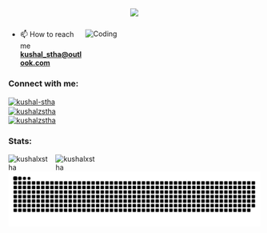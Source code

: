 <h1 align="center">
    <img src="https://readme-typing-svg.herokuapp.com/?font=Righteous&size=35&center=true&vCenter=true&width=500&height=70&color=00008B&duration=4000&lines=Hi+There!+👋;+I'm+Kushal+Shrestha;" />
</h1>
<img align="right" alt="Coding" width="350" height="250" src="https://i.pinimg.com/originals/e4/26/70/e426702edf874b181aced1e2fa5c6cde.gif"/>

<!--- 🌱 I’m currently learning ** .. **-->
<!--- 👨‍💻 All of my projects are available .. -->

- 📫 How to reach me **kushal_stha@outlook.com**

<h3 align="left">Connect with me:</h3>
<div align="left">
<a href="https://linkedin.com/in/kushal-stha" target="blank"><img align="center" src="https://img.shields.io/badge/LinkedIn-0077B5?style=for-the-badge&logo=linkedin&logoColor=white" alt="kushal-stha" /></a>
<a href="https://instagram.com/kushalzstha" target="blank"><img align="center" src="https://img.shields.io/badge/Instagram-E4405F?style=for-the-badge&logo=instagram&logoColor=white" alt="kushalzstha" /></a>
<a href="https://twitter.com/KushalxStha" target="blank"><img align="center" src="https://img.shields.io/badge/Twitter-1DA1F2?style=for-the-badge&logo=twitter&logoColor=white" alt="kushalzstha" /></a>
</div>

<!--- <h3 align="left">Languages and Tools:</h3>
<div align="left">
    <img src="https://skillicons.dev/icons?i=html,css,bootstrap,javascript,tailwind,react,git" /><br>
    <img src="https://skillicons.dev/icons?i=github,nodejs,express,mongodb,mysql,postman,cs" />
</div> -->

<h3 align="left">Stats:</h3>
<div style="display: flex; justify-content: space-between;">
  <img src="https://github-readme-stats.vercel.app/api/top-langs?username=kushalxstha&show_icons=true&locale=en&layout=compact" alt="kushalxstha" />&nbsp;&nbsp;&nbsp;&nbsp;
  <img src="https://github-readme-streak-stats.herokuapp.com/?user=kushalxstha&" alt="kushalxstha" />
</div>

<picture>
  <source media="(prefers-color-scheme: dark)" srcset="https://raw.githubusercontent.com/KushalxStha/KushalxStha/output/github-contribution-grid-snake-dark.svg">
  <source media="(prefers-color-scheme: light)" srcset="https://raw.githubusercontent.com/KushalxStha/KushalxStha/output/github-contribution-grid-snake.svg">
  <img alt="github contribution grid snake animation" src="https://raw.githubusercontent.com/KushalxStha/KushalxStha/output/github-contribution-grid-snake.svg">
</picture>
